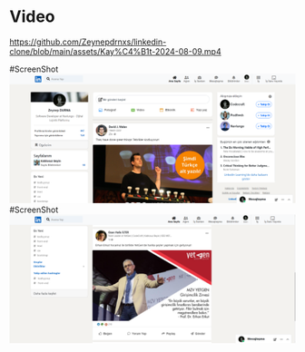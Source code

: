 # Video
https://github.com/Zeynepdrnxs/linkedin-clone/blob/main/assets/Kay%C4%B1t-2024-08-09.mp4

#ScreenShot
![linkedinClone-SS](https://github.com/Zeynepdrnxs/linkedin-clone/blob/main/assets/linkedinClone-SS-2.png)
#ScreenShot
![linkedinClone-SS](https://github.com/Zeynepdrnxs/linkedin-clone/blob/main/assets/linkedinClone-SS-3.png)

